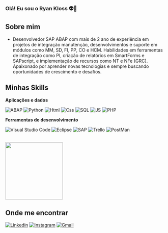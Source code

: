 ### Olá! Eu sou o Ryan Kloss 👽🚀

## Sobre mim

- Desenvolvedor SAP ABAP com mais de 2 ano de experiência em projetos de integração manutenção, desenvolvimentos e suporte em módulos como MM, SD, FI, PP, CO e HCM. Habilidades em ferramentas de integração como PI, criação de relatórios em SmartForms e SAPscript, e implementação de recursos como NT e NFe (GRC). Apaixonado por aprender novas tecnologias e sempre buscando oportunidades de crescimento e desafios.

## Minhas Skills

**Aplicações e dados**

![ABAP](https://img.shields.io/badge/ABAP-0FAAFF?style=for-the-badge&logo=sap&logoColor=white)
![Python](https://img.shields.io/badge/Python-3776AB?style=for-the-badge&logo=python&logoColor=white)
![Html](https://img.shields.io/badge/HTML5-E34F26?style=for-the-badge&logo=html5&logoColor=white)
![Css](https://img.shields.io/badge/CSS-239120?&style=for-the-badge&logo=css3&logoColor=white)
![SQL](https://img.shields.io/badge/MySQL-005C84?style=for-the-badge&logo=mysql&logoColor=white)
![JS](https://img.shields.io/badge/JavaScript-323330?style=for-the-badge&logo=javascript&logoColor=F7DF1E)
![PHP](https://img.shields.io/badge/PHP-777BB4?style=for-the-badge&logo=php&logoColor=white)


**Ferramentas de desenvolvimento**


![Visual Studio Code](https://img.shields.io/badge/VSCode-0078D4?style=for-the-badge&logo=visual%20studio%20code&logoColor=white)
![Eclipse](https://img.shields.io/badge/Eclipse-2C2255?style=for-the-badge&logo=eclipse&logoColor=white)
![SAP](https://img.shields.io/badge/SAPGUi-0FAAFF?style=for-the-badge&logo=sap&logoColor=white)
![Trello](https://img.shields.io/badge/Trello-0052CC?style=for-the-badge&logo=trello&logoColor=white)
![PostMan](https://img.shields.io/badge/Postman-FF6C37?style=for-the-badge&logo=Postman&logoColor=white)

<br/>

<a href="https://github.com/iuricode" title="Perfil do Iuri">
  <img height="180em" src="https://github-readme-stats.vercel.app/api?username=RyanKl22&theme=city_lights&show_icons=true" />
</a>

## Onde me encontrar

[![Linkedin](https://img.shields.io/badge/LinkedIn-0077B5?style=for-the-badge&logo=linkedin&logoColor=white)](www.linkedin.com/in/ryan-kloss-0867b0218)
[![Instagram](https://img.shields.io/badge/Instagram-E4405F?style=for-the-badge&logo=instagram&logoColor=white)](https://www.instagram.com/ryan_kloss_/)
[![Gmail](https://img.shields.io/badge/Gmail-D14836?style=for-the-badge&logo=gmail&logoColor=white)](mailto:ryankloss2002@gmail.com?subject=ryankloss2002@gmail.com&body=ryankloss2002@gmail.com)






